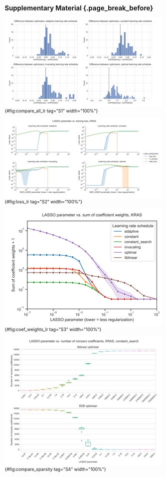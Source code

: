 ## Supplementary Material {.page_break_before}

![Distribution of performance difference between best-performing model for `liblinear` and SGD optimizers, across all 84 genes in Vogelstein driver gene set, for varying SGD learning rate schedulers. Positive numbers on the x-axis indicate better performance using `liblinear`, and negative numbers indicate better performance using SGD.](images/supp_figure_1.png){#fig:compare_all_lr tag="S1" width="100%"}

![Decomposition of loss function into data loss and L1 penalty components for KRAS mutation prediction using SGD optimizer, across regularization levels, using varying learning rate schedulers.](images/supp_figure_2.png){#fig:loss_lr tag="S2" width="100%"}

![Sum of absolute value of coefficients + 1 for KRAS mutation prediction using SGD and `liblinear` optimizers, with varying learning rate schedules for SGD.](images/supp_figure_3.png){#fig:coef_weights_lr tag="S3" width="100%"}

![Number of nonzero coefficients (model sparsity) across varying regularization parameter settings for KRAS mutation prediction using SGD and `liblinear` optimizers.](images/supp_figure_4.png){#fig:compare_sparsity tag="S4" width="100%"}


